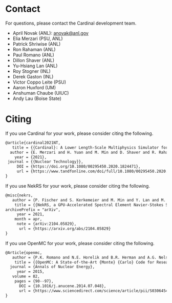# Contact

For questions, please contact the Cardinal development team.

- April Novak (ANL): anovak@anl.gov
- Elia Merzari (PSU, ANL)
- Patrick Shriwise (ANL)
- Ron Rahaman (ANL)
- Paul Romano (ANL)
- Dillon Shaver (ANL)
- Yu-Hsiang Lan (ANL)
- Roy Stogner (INL)
- Derek Gaston (INL)
- Victor Coppo Leite (PSU)
- Aaron Huxford (UM)
- Anshuman Chaube (UIUC)
- Andy Lau (Boise State)

# Citing

If you use Cardinal for your work, please consider citing the following.

```tex
@article{cardinal2021NT,
   title = {{Cardinal}: A Lower Length-Scale Multiphysics Simulator for Pebble-Bed Reactors},
  author = {E. Merzari and H. Yuan and M. Min and D. Shaver and R. Rahaman and P. Shriwise and P. Romano and A. Talamo and Y. Lan and D. Gaston and R. Martineau and P. Fischer and Y. Hassan},
    year = {2021},
 journal = {{Nuclear Technology}},
     DOI = {https://doi.org/10.1080/00295450.2020.1824471},
     url = {https://www.tandfonline.com/doi/full/10.1080/00295450.2020.1824471}
}
```

If you use NekRS for your work, please consider citing the following.

```tex
@misc{nekrs,
   author = {P. Fischer and S. Kerkemeier and M. Min and Y. Lan and M. Phillips and T. Rathnayake and E. Merzari and A. Tomboulides and A. Karakus and N. Chalmers and T. Warburton},
    title = {{NekRS, a GPU-Accelerated Spectral Element Navier-Stokes Solver}},
archivePrefix = "arXiv",
     year = 2021,
    month = apr,
     note = {arXiv:2104.05829},
      url = {https://arxiv.org/abs/2104.05829}
}
```

If you use OpenMC for your work, please consider citing the following.

```tex
@Article{openmc,
   author = {P.K. Romano and N.E. Horelik and B.R. Herman and A.G. Nelson and B. Forget and K. Smith},
    title = {{OpenMC: A State-of-the-Art {Monte} {Carlo} Code for Research and Development}},
  journal = {Annals of Nuclear Energy},
     year = 2015,
   volume = 82,
    pages = {90--97},
      DOI = {10.1016/j.anucene.2014.07.048},
      url = {https://www.sciencedirect.com/science/article/pii/S030645491400379X}
}
```

